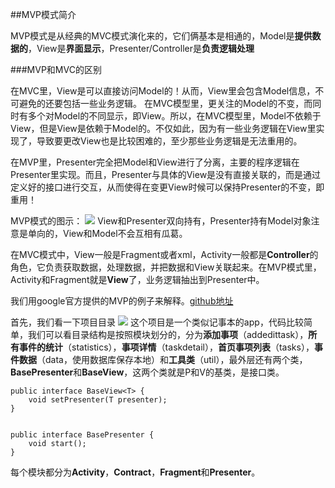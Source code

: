 ##MVP模式简介

MVP模式是从经典的MVC模式演化来的，它们俩基本是相通的，Model是**提供数据的**，View是**界面显示**，Presenter/Controller是**负责逻辑处理**

###MVP和MVC的区别

在MVC里，View是可以直接访问Model的！从而，View里会包含Model信息，不可避免的还要包括一些业务逻辑。 在MVC模型里，更关注的Model的不变，而同时有多个对Model的不同显示，即View。所以，在MVC模型里，Model不依赖于View，但是View是依赖于Model的。不仅如此，因为有一些业务逻辑在View里实现了，导致要更改View也是比较困难的，至少那些业务逻辑是无法重用的。

在MVP里，Presenter完全把Model和View进行了分离，主要的程序逻辑在Presenter里实现。而且，Presenter与具体的View是没有直接关联的，而是通过定义好的接口进行交互，从而使得在变更View时候可以保持Presenter的不变，即重用！

MVP模式的图示：
![](http://ofowf99vj.bkt.clouddn.com/mvp.png)
View和Presenter双向持有，Presenter持有Model对象注意是单向的，View和Model不会互相有瓜葛。

在MVC模式中，View一般是Fragment或者xml，Activity一般都是**Controller**的角色，它负责获取数据，处理数据，并把数据和View关联起来。在MVP模式里，Activity和Fragment就是**View**了，业务逻辑抽出到Presenter中。

我们用google官方提供的MVP的例子来解释。[github地址](https://github.com/googlesamples/android-architecture.git)

首先，我们看一下项目目录
![](http://ofowf99vj.bkt.clouddn.com/android-architecture.png)
这个项目是一个类似记事本的app，代码比较简单，我们可以看目录结构是按照模块划分的，分为**添加事项**（addedittask），**所有事件的统计**（statistics），**事项详情**（taskdetail），**首页事项列表**（tasks），**事件数据**（data，使用数据库保存本地）和**工具类**（util），最外层还有两个类，**BasePresenter**和**BaseView**，这两个类就是P和V的基类，是接口类。
```
public interface BaseView<T> {
    void setPresenter(T presenter);
}


public interface BasePresenter {
    void start();
}

```

每个模块都分为**Activity**，**Contract**，**Fragment**和**Presenter**。